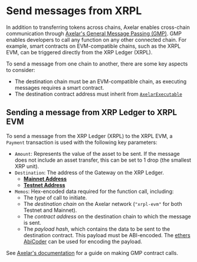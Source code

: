 # Send messages from XRPL

In addition to transferring tokens across chains, Axelar enables cross-chain communication through [Axelar's General Message Passing (GMP)](https://docs.axelar.dev/dev/general-message-passing/overview/). GMP enables developers to call any function on any other connected chain. For example, smart contracts on EVM-compatible chains, such as the XRPL EVM, can be triggered directly from the XRP Ledger (XRPL).

To send a message from one chain to another, there are some key aspects to consider:

- The destination chain must be an EVM-compatible chain, as executing messages requires a smart contract.
- The destination contract address must inherit from [`AxelarExecutable`](https://github.com/axelarnetwork/axelar-gmp-sdk-solidity/blob/main/contracts/executable/AxelarExecutable.sol)

## Sending a message from XRP Ledger to XRPL EVM

To send a message from the XRP Ledger (XRPL) to the XRPL EVM, a `Payment` transaction is used with the following key parameters:

- `Amount`: Represents the value of the asset to be sent. If the message does not include an asset transfer, this can be set to 1 drop (the smallest XRP unit).
- `Destination`: The address of the Gateway on the XRP Ledger.
  - [**Mainnet Address**](https://github.com/axelarnetwork/axelar-contract-deployments/blob/main/axelar-chains-config/info/mainnet.json)
  - [**Testnet Address**](https://github.com/axelarnetwork/axelar-contract-deployments/blob/main/axelar-chains-config/info/testnet.json#L2603)
- `Memos`: Hex-encoded data required for the function call, including:
  - The _type_ of call to initiate.
  - The _destination chain_ on the Axelar network (`"xrpl-evm"` for both Testnet and Mainnet).
  - The _contract address_ on the destination chain to which the message is sent.
  - The _payload hash_, which contains the data to be sent to the destination contract. This payload must be ABI-encoded. The [ethers AbiCoder](https://docs.ethers.org/v6/api/abi/abi-coder/#AbiCoder-encode) can be used for encoding the payload.

See [Axelar's documentation](https://github.com/axelarnetwork/axelar-contract-deployments/tree/main/xrpl#general-message-passing) for a guide on making GMP contract calls.
